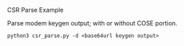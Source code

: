 CSR Parse Example

Parse modem keygen output; with or without COSE portion.

`python3 csr_parse.py -d <base64url keygen output>`

